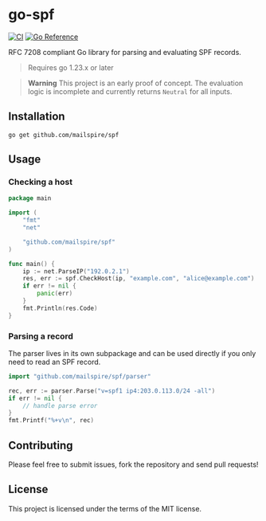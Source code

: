 # go-spf
[![CI](https://github.com/mailspire/spf/actions/workflows/go-test.yaml/badge.svg?branch=main)](https://github.com/mailspire/spf/actions/workflows/go-test.yaml)
[![Go Reference](https://pkg.go.dev/badge/github.com/mailspire/spf.svg)](https://pkg.go.dev/github.com/mailspire/spf)

RFC 7208 compliant Go library for parsing and evaluating SPF records.
> Requires go 1.23.x or later

> **Warning**
> This project is an early proof of concept. The evaluation logic is
> incomplete and currently returns `Neutral` for all inputs.

## Installation
```shell
go get github.com/mailspire/spf
```

## Usage

### Checking a host
```go
package main

import (
    "fmt"
    "net"

    "github.com/mailspire/spf"
)

func main() {
    ip := net.ParseIP("192.0.2.1")
    res, err := spf.CheckHost(ip, "example.com", "alice@example.com")
    if err != nil {
        panic(err)
    }
    fmt.Println(res.Code)
}
```

### Parsing a record
The parser lives in its own subpackage and can be used directly if you only
need to read an SPF record.
```go
import "github.com/mailspire/spf/parser"

rec, err := parser.Parse("v=spf1 ip4:203.0.113.0/24 -all")
if err != nil {
    // handle parse error
}
fmt.Printf("%+v\n", rec)
```

## Contributing
Please feel free to submit issues, fork the repository and send pull requests!

## License
This project is licensed under the terms of the MIT license.

